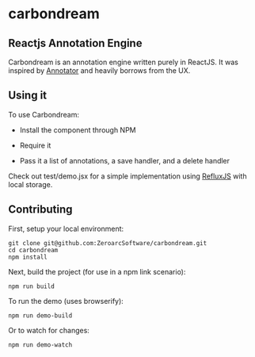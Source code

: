 # carbondream
## Reactjs Annotation Engine

Carbondream is an annotation engine written purely in ReactJS. It was inspired by [Annotator](http://annotatorjs.org) and heavily borrows from the UX.

## Using it

To use Carbondream:
* Install the component through NPM
* Require it
* Pass it a list of annotations, a save handler, and a delete handler


    <Container
      annotations={annotations}
      onSave={this.handleAnnotationSave}
      onDelete={this.handleAnnotationDelete}
    />

Check out test/demo.jsx for a simple implementation using [RefluxJS](https://github.com/spoike/refluxjs) with local storage.


## Contributing

First, setup your local environment:

    git clone git@github.com:ZeroarcSoftware/carbondream.git
    cd carbondream
    npm install

Next, build the project (for use in a npm link scenario):

    npm run build

To run the demo (uses browserify):

    npm run demo-build

Or to watch for changes:

    npm run demo-watch



